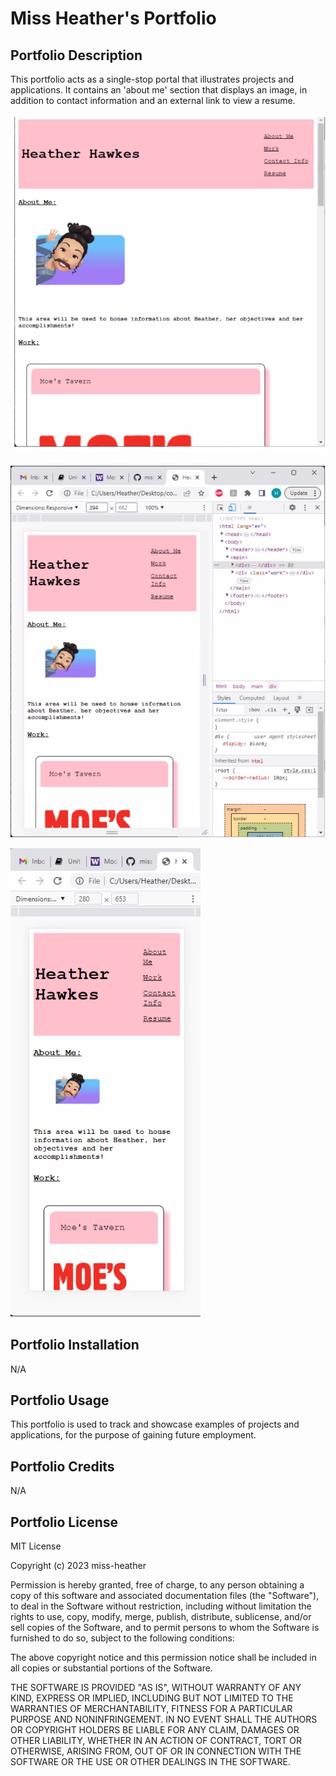 # Miss Heather's Portfolio

## Portfolio Description

 This portfolio acts as a single-stop portal that illustrates projects and applications. It contains an 'about me' section that displays an image, in addition to contact information and an external link to view a resume.

 ![regular-view](assets/Images/screenshot-large.png)

![responsive-medium](assets/Images/screenshot-medium.png)
 
![smallest-phone](assets/Images/screenshot-small.png)

## Portfolio Installation

N/A

## Portfolio Usage

This portfolio is used to track and showcase examples of projects and applications, for the purpose of gaining future employment.

## Portfolio Credits

N/A

## Portfolio License

MIT License

Copyright (c) 2023 miss-heather

Permission is hereby granted, free of charge, to any person obtaining a copy
of this software and associated documentation files (the "Software"), to deal
in the Software without restriction, including without limitation the rights
to use, copy, modify, merge, publish, distribute, sublicense, and/or sell
copies of the Software, and to permit persons to whom the Software is
furnished to do so, subject to the following conditions:

The above copyright notice and this permission notice shall be included in all
copies or substantial portions of the Software.

THE SOFTWARE IS PROVIDED "AS IS", WITHOUT WARRANTY OF ANY KIND, EXPRESS OR
IMPLIED, INCLUDING BUT NOT LIMITED TO THE WARRANTIES OF MERCHANTABILITY,
FITNESS FOR A PARTICULAR PURPOSE AND NONINFRINGEMENT. IN NO EVENT SHALL THE
AUTHORS OR COPYRIGHT HOLDERS BE LIABLE FOR ANY CLAIM, DAMAGES OR OTHER
LIABILITY, WHETHER IN AN ACTION OF CONTRACT, TORT OR OTHERWISE, ARISING FROM,
OUT OF OR IN CONNECTION WITH THE SOFTWARE OR THE USE OR OTHER DEALINGS IN THE
SOFTWARE.
